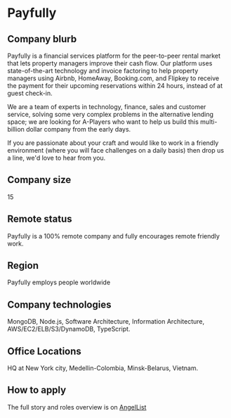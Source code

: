 # Payfully

## Company blurb

Payfully is a financial services platform for the peer-to-peer rental market that lets property managers improve their cash flow. Our platform uses state-of-the-art technology and invoice factoring to help property managers using Airbnb, HomeAway, Booking.com, and Flipkey to receive the payment for their upcoming reservations within 24 hours, instead of at guest check-in.

We are a team of experts in technology, finance, sales and customer service, solving some very complex problems in the alternative lending space; we are looking for A-Players who want to help us build this multi-billion dollar company from the early days.

If you are passionate about your craft and would like to work in a friendly environment (where you will face challenges on a daily basis) then drop us a line, we'd love to hear from you.

## Company size

15

## Remote status

Payfully is a 100% remote company and fully encourages remote friendly work.

## Region

Payfully employs people worldwide

## Company technologies

MongoDB, Node.js, Software Architecture, Information Architecture, AWS/EC2/ELB/S3/DynamoDB, TypeScript.

## Office Locations

HQ at New York city, Medellin-Colombia, Minsk-Belarus, Vietnam.

## How to apply

The full story and roles overview is on [AngelList](https://angel.co/payfully/jobs/)
